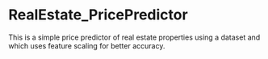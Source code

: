 # RealEstate_PricePredictor

This is a simple price predictor of real estate properties using a dataset and which uses feature scaling for better accuracy.
